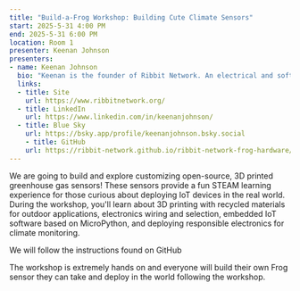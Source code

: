 ```yaml
---
title: "Build-a-Frog Workshop: Building Cute Climate Sensors"
start: 2025-5-31 4:00 PM
end: 2025-5-31 6:00 PM
location: Room 1
presenter: Keenan Johnson
presenters:
- name: Keenan Johnson
  bio: "Keenan is the founder of Ribbit Network. An electrical and software engineer by training Keenan leads the Ribbit Network project and consults in the climate tech space after being on the founding team of several startups working on electric aircraft, autonomous submarines, and nuclear fusion."
  links:
  - title: Site
    url: https://www.ribbitnetwork.org/
  - title: LinkedIn
    url: https://www.linkedin.com/in/keenanjohnson/
  - title: Blue Sky
    url: https://bsky.app/profile/keenanjohnson.bsky.social
    - title: GitHub
    url: https://ribbit-network.github.io/ribbit-network-frog-hardware/
---
```


We are going to build and explore customizing open-source, 3D printed greenhouse gas sensors! These sensors provide a fun STEAM learning experience for those curious about deploying IoT devices in the real world. During the workshop, you'll learn about 3D printing with recycled materials for outdoor applications, electronics wiring and selection, embedded IoT software based on MicroPython, and deploying responsible electronics for climate monitoring.

We will follow the instructions found on GitHub

The workshop is extremely hands on and everyone will build their own Frog sensor they can take and deploy in the world following the workshop.
